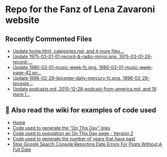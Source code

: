 # Repo for the Fanz of Lena Zavaroni website

## Recently Commented Files
<!-- BLOG-POST-LIST:START -->
- [Update home.html, categories.md, and 4 more files...](https://github.com/FanzOfLenaZavaroni/fanzoflenazavaroni.github.io/commit/9a8fe9a8dd64bb043890ec259d05c15f9a5ff941)
- [Update 1975-03-01-01-record-&amp;-radio-mirror.png, 1975-03-01-29-record-…](https://github.com/FanzOfLenaZavaroni/fanzoflenazavaroni.github.io/commit/f03b657fdcf721675f15da51d7484504d65592bd)
- [Update 1980-03-01-music-week-fc.png, 1980-03-01-music-week-page-42.pn…](https://github.com/FanzOfLenaZavaroni/fanzoflenazavaroni.github.io/commit/d8504c488c18609fe51677987357102a6620a3c8)
- [Update 1996-02-29-leicester-daily-mercury-fc.png, 1996-02-29-leiceste…](https://github.com/FanzOfLenaZavaroni/fanzoflenazavaroni.github.io/commit/3a68f81d99f7146dd4e4f23bd45cb0ba2d8c119f)
- [Update podcasts.md, 2010-12-28-podcast-from-america.md, and 19 more f…](https://github.com/FanzOfLenaZavaroni/fanzoflenazavaroni.github.io/commit/bdb2d0405184ae573239ecbb18e591b1748c4f3c)
<!-- BLOG-POST-LIST:END -->

## :notebook: Also read the wiki for examples of code used
* [Home](https://github.com/FanzOfLenaZavaroni/fanzoflenazavaroni.github.io/wiki)
* [Code used to generate the "On This Day" links](https://github.com/FanzOfLenaZavaroni/fanzoflenazavaroni.github.io/wiki/On-This-Day-Code)
* [Code used to population an On This Day page - Version 2](https://github.com/FanzOfLenaZavaroni/fanzoflenazavaroni.github.io/wiki/Code-used-to-population-an-On-This-Day-page-%E2%80%90-Version-2)
* [Code used to generate the number of years that have past](https://github.com/FanzOfLenaZavaroni/fanzoflenazavaroni.github.io/wiki/Number-of-years-gone-by-code)
* [Stop Google Search Console Reporting Date Errors For Posts Without A Full Date](https://github.com/FanzOfLenaZavaroni/fanzoflenazavaroni.github.io/wiki/Stop-Google-Search-Console-Reporting-Date-Errors-For-Posts-Without-A-Full-Date)
